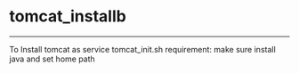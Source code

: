 

# tomcat_installb
----------------------------------
To Install tomcat as service tomcat_init.sh
requirement: 
make sure install java and set home path
